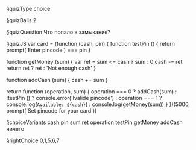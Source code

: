 §quizType
choice

§quizBalls
2

§quizQuestion
Что попало в замыкание?



§quizJS
var card = (function (cash, pin) {
  function testPin () {
    return prompt('Enter pincode') === pin
  }

  function getMoney (sum) {
    var ret = sum <= cash ? sum : 0
    cash -= ret
    return ret ? ret : 'Not enough cash'
  }

  function addCash (sum) {
    cash += sum
  }

  return function (operation, sum) {
    operation === 0
      ? addCash(sum)
      : !testPin ()
        ? console.error('Ivalide pincode')
        : operation === 1
          ? console.log(`Available: ${cash}`)
          : console.log(getMoney(sum))
  }
})(5000, prompt('Set pincode for your card'))



§choiceVariants
cash
pin
sum
ret
operation
testPin
getMoney
addCash
ничего


§rightChoice
0,1,5,6,7
